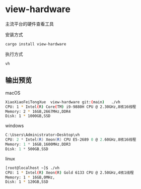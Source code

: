 # view-hardware

主流平台的硬件查看工具

安装方式

```
cargo install view-hardware
```

执行方式

```
vh
```



## 输出预览

macOS

```bash
XiaoXiaoFeiTongXue  view-hardware git:(main)   ./vh
CPU: 1 * Intel(R) Core(TM) i9-9880H CPU @ 2.30GHz,8核16线程
Memory: 2 * 16GB,2667MHz,DDR4
Disk: 1 * 1000GB,SSD
```

windows

```powershell
C:\Users\Administrator>Desktop\vh
CPU: 2 * Intel(R) Xeon(R) CPU E5-2689 0 @ 2.60GHz,8核16线程
Memory: 1 * 16GB,1600MHz,DDR3
Disk: 1 * 500GB,SSD
```

linux

```bash
[root@localhost ~]$ ./vh
CPU: 1 * Intel(R) Xeon(R) Gold 6133 CPU @ 2.50GHz,4核1线程
Memory: 1 * 16GB,0MHz,
Disk: 1 * 120GB,SSD
```
